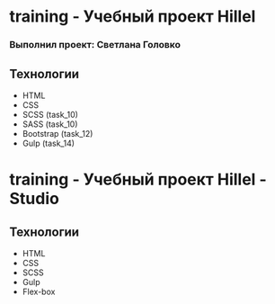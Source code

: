 # training - Учебный проект Hillel

### Выполнил проект: Светлана Головко

## Технологии

- HTML
- CSS
- SCSS (task_10)
- SASS (task_10)
- Bootstrap (task_12)
- Gulp (task_14)

# training - Учебный проект Hillel - Studio
## Технологии
- HTML
- CSS
- SCSS 
- Gulp 
- Flex-box
